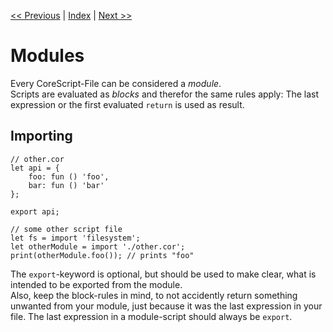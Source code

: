 [<< Previous](./agents.md) | [Index](./index.md) | [Next >>](./extensions.md)

# Modules

Every CoreScript-File can be considered a *module*.  
Scripts are evaluated as *blocks* and therefor the same rules apply:
The last expression or the first evaluated `return` is used as result. 

## Importing 

```corescript
// other.cor
let api = {
    foo: fun () 'foo',
    bar: fun () 'bar'
};

export api;

// some other script file
let fs = import 'filesystem';
let otherModule = import './other.cor';
print(otherModule.foo()); // prints "foo"
```

The `export`-keyword is optional, but should be used to make clear, what is intended to be exported from the module.  
Also, keep the block-rules in mind, to not accidently return something unwanted from your module, just because it was
the last expression in your file.
The last expression in a module-script should always be `export`.